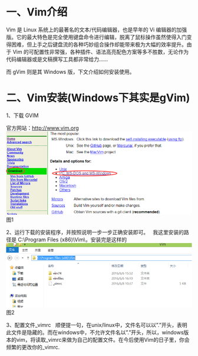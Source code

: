 
# 一、Vim介绍

Vim 是 Linux 系统上的最著名的文本/代码编辑器，也是早年的 Vi 编辑器的加强版。它的最大特色是完全使用键盘命令进行编辑，脱离了鼠标操作虽然使得入门变得困难，但上手之后键盘流的各种巧妙组合操作却能带来极为大幅的效率提升。由于 Vim 的可配置性非常强，各种插件、语法高亮配色方案等多不胜数，无论作为代码编辑器或是文稿撰写工具都非常给力……   

而 gVim 则是其 Windows 版，下文介绍如何安装使用。   

# 二、Vim安装(Windows下其实是gVim)

1、下载 GVIM   

官方网站：http://www.vim.org
![1](../images/Windows下Vim编辑器使用（一）——Vim介绍和安装/1.png) 图1   

2、运行下载的安装程序，并按照说明一步一步正确安装即可。   
我这里安装的路径是 C:\Program Files (x86)\Vim\，安装完是这样的
![2](../images/Windows下Vim编辑器使用（一）——Vim介绍和安装/2.png) 图2   


3、配置文件_vimrc   
顺便提一句，在unix/linux中，文件名可以以”.”开头，表明此文件是隐藏的。而在windows中，不允许文件名以”.”开头，所以，windows版本的vim，将读取_vimrc来做为自己的配置文件。在今后使用Vim的日子里，你会频繁的更改你的_vimrc.
